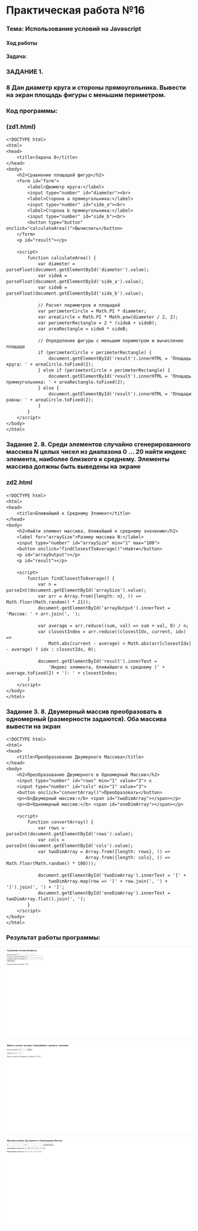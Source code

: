 # Практическая работа №16 #

### Тема: Использование условий на Javascript

#### Ход работы

#### Задача:

### ЗАДАНИЕ 1. 
### 8 Дан диаметр круга и стороны прямоугольника. Вывести на экран площадь фигуры с меньшим периметром.
### Код программы:

### (zd1.html)

```
<!DOCTYPE html>
<html>
<head>
    <title>Задача 8</title>
</head>
<body>
    <h2>Сравнение площадей фигур</h2>
    <form id="form">
        <label>Диаметр круга:</label>
        <input type="number" id="diameter"><br>
        <label>Сторона a прямоугольника:</label>
        <input type="number" id="side_a"><br>
        <label>Сторона b прямоугольника:</label>
        <input type="number" id="side_b"><br>
        <button type="button" onclick="calculateArea()">Вычислить</button>
    </form>
    <p id="result"></p>

    <script>
        function calculateArea() {
            var diameter = parseFloat(document.getElementById('diameter').value);
            var sideA = parseFloat(document.getElementById('side_a').value);
            var sideB = parseFloat(document.getElementById('side_b').value);

            // Расчет периметров и площадей
            var perimeterCircle = Math.PI * diameter;
            var areaCircle = Math.PI * Math.pow(diameter / 2, 2);
            var perimeterRectangle = 2 * (sideA + sideB);
            var areaRectangle = sideA * sideB;

            // Определение фигуры с меньшим периметром и вычисление площади
            if (perimeterCircle < perimeterRectangle) {
                document.getElementById('result').innerHTML = 'Площадь круга: ' + areaCircle.toFixed(2);
            } else if (perimeterCircle > perimeterRectangle) {
                document.getElementById('result').innerHTML = 'Площадь прямоугольника: ' + areaRectangle.toFixed(2);
            } else {
                document.getElementById('result').innerHTML = 'Площади равны: ' + areaCircle.toFixed(2);
            }
        }
    </script>
</body>
</html>
```
### Задание 2. 8. Среди элементов случайно сгенерированного массива N целых чисел из диапазона 0 … 20 найти индекс элемента, наиболее близкого к среднему. Элементы массива должны быть выведены на экране

### zd2.html

```
<!DOCTYPE html>
<html>
<head>
    <title>Ближайший к Среднему Элемент</title>
</head>
<body>
    <h2>Найти элемент массива, ближайший к среднему значению</h2>
    <label for="arraySize">Размер массива N:</label>
    <input type="number" id="arraySize" min="1" max="100">
    <button onclick="findClosestToAverage()">Найти</button>
    <p id="arrayOutput"></p>
    <p id="result"></p>

    <script>
        function findClosestToAverage() {
            var n = parseInt(document.getElementById('arraySize').value);
            var arr = Array.from({length: n}, () => Math.floor(Math.random() * 21));
            document.getElementById('arrayOutput').innerText = 'Массив: ' + arr.join(', ');

            var average = arr.reduce((sum, val) => sum + val, 0) / n;
            var closestIndex = arr.reduce((closestIdx, current, idx) => 
                Math.abs(current - average) < Math.abs(arr[closestIdx] - average) ? idx : closestIdx, 0);

            document.getElementById('result').innerText = 
                'Индекс элемента, ближайшего к среднему (' + average.toFixed(2) + '): ' + closestIndex;
        }
    </script>
</body>
</html>
```

### Задание 3. 8.	Двумерный массив преобразовать в одномерный (размерности задаются). Оба массива вывести на экран
```
<!DOCTYPE html>
<html>
<head>
    <title>Преобразование Двумерного Массива</title>
</head>
<body>
    <h2>Преобразование Двумерного в Одномерный Массив</h2>
    <input type="number" id="rows" min="1" value="3"> x
    <input type="number" id="cols" min="1" value="3">
    <button onclick="convertArray()">Преобразовать</button>
    <p><b>Двумерный массив:</b> <span id="twoDimArray"></span></p>
    <p><b>Одномерный массив:</b> <span id="oneDimArray"></span></p>

    <script>
        function convertArray() {
            var rows = parseInt(document.getElementById('rows').value);
            var cols = parseInt(document.getElementById('cols').value);
            var twoDimArray = Array.from({length: rows}, () => 
                              Array.from({length: cols}, () => Math.floor(Math.random() * 100)));

            document.getElementById('twoDimArray').innerText = '[' + 
                twoDimArray.map(row => '[' + row.join(', ') + ']').join(', ') + ']';
            document.getElementById('oneDimArray').innerText = twoDimArray.flat().join(', ');
        }
    </script>
</body>
</html>
```

### Результат работы программы: 
![задание1](https://github.com/evilibronteee/HTML/blob/main/PR16/%D0%97%D0%B0%D0%B4%D0%B0%D1%87%D0%B0%208%20-%20Google%20Chrome%2009.04.2024%2016_56_34.png?raw=true)

![задание2](https://github.com/evilibronteee/HTML/blob/main/PR16/%D0%91%D0%BB%D0%B8%D0%B6%D0%B0%D0%B9%D1%88%D0%B8%D0%B9%20%D0%BA%20%D0%A1%D1%80%D0%B5%D0%B4%D0%BD%D0%B5%D0%BC%D1%83%20%D0%AD%D0%BB%D0%B5%D0%BC%D0%B5%D0%BD%D1%82%20-%20Google%20Chrome%2009.04.2024%2017_03_30.png?raw=true)

![задание3](https://github.com/evilibronteee/HTML/blob/main/PR16/%D0%9F%D1%80%D0%B5%D0%BE%D0%B1%D1%80%D0%B0%D0%B7%D0%BE%D0%B2%D0%B0%D0%BD%D0%B8%D0%B5%20%D0%94%D0%B2%D1%83%D0%BC%D0%B5%D1%80%D0%BD%D0%BE%D0%B3%D0%BE%20%D0%9C%D0%B0%D1%81%D1%81%D0%B8%D0%B2%D0%B0%20-%20Google%20Chrome%2009.04.2024%2017_09_13.png?raw=true)